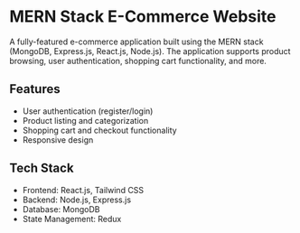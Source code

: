 # MERN Stack E-Commerce Website
A fully-featured e-commerce application built using the MERN stack (MongoDB, Express.js, React.js, Node.js). The application supports product browsing, user authentication, shopping cart functionality, and more.
## Features
- User authentication (register/login)
- Product listing and categorization
- Shopping cart and checkout functionality
- Responsive design
## Tech Stack
- Frontend: React.js, Tailwind CSS
- Backend: Node.js, Express.js
- Database: MongoDB
- State Management: Redux 
